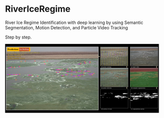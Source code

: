 # RiverIceRegime
River Ice Regime Identification with deep learning by using Semantic Segmentation, Motion Detection, and Particle Video Tracking

Step by step.

<div align="center">
<img src="./abstract.png"  width = "800" />  
</div>
